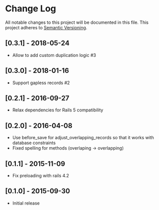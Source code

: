 # Change Log

All notable changes to this project will be documented in this file.
This project adheres to [Semantic Versioning](http://semver.org/).

## [0.3.1] - 2018-05-24

- Allow to add custom duplication logic #3

## [0.3.0] - 2018-01-16

- Support gapless records #2

## [0.2.1] - 2016-09-27

- Relax dependencies for Rails 5 compatibility

## [0.2.0] - 2016-04-08

- Use before_save for adjust_overlapping_records so that it works with
  database constraints
- Fixed spelling for methods (overlaping -> overlapping)

## [0.1.1] - 2015-11-09

- Fix preloading with rails 4.2

## [0.1.0] - 2015-09-30

- Initial release

